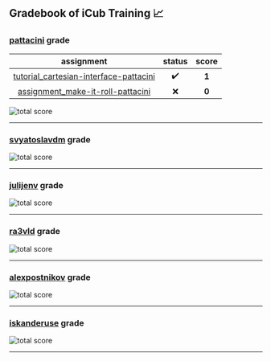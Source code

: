 ## Gradebook of iCub Training :chart_with_upwards_trend:

### [**pattacini**](https://github.com/pattacini) grade

| assignment | status | score |
|    :--:    |  :--:  | :--:  |
| [tutorial_cartesian-interface-pattacini](https://github.com/icub-training/tutorial_cartesian-interface-pattacini) | :heavy_check_mark: | **1** |
| [assignment_make-it-roll-pattacini](https://github.com/icub-training/assignment_make-it-roll-pattacini) | :x: | **0** |

![total score](https://img.shields.io/badge/total_score-1-brightgreen.svg?style=flat-square)

---


### [**svyatoslavdm**](https://github.com/svyatoslavdm) grade

![total score](https://img.shields.io/badge/total_score-0-orange.svg?style=flat-square)

---


### [**julijenv**](https://github.com/julijenv) grade

![total score](https://img.shields.io/badge/total_score-0-orange.svg?style=flat-square)

---


### [**ra3vld**](https://github.com/ra3vld) grade

![total score](https://img.shields.io/badge/total_score-0-orange.svg?style=flat-square)

---


### [**alexpostnikov**](https://github.com/alexpostnikov) grade

![total score](https://img.shields.io/badge/total_score-0-orange.svg?style=flat-square)

---


### [**iskanderuse**](https://github.com/iskanderuse) grade

![total score](https://img.shields.io/badge/total_score-0-orange.svg?style=flat-square)

---

